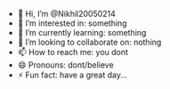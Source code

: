 - 👋 Hi, I’m @Nikhil20050214
- 👀 I’m interested in: something
- 🌱 I’m currently learning: something
- 💞️ I’m looking to collaborate on: nothing
- 📫 How to reach me: you dont
- 😄 Pronouns: dont/believe
- ⚡ Fun fact: have a great day...

<!---
Nikhil20050214/Nikhil20050214 is a ✨ special ✨ repository because its `README.md` (this file) appears on your GitHub profile.
You can click the Preview link to take a look at your changes.
--->
